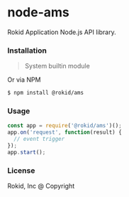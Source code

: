 # node-ams

Rokid Application Node.js API library.

### Installation

> System builtin module

Or via NPM

```sh
$ npm install @rokid/ams
```

### Usage

```js
const app = require('@rokid/ams')();
app.on('request', function(result) {
  // event trigger
});
app.start();
```

### License

Rokid, Inc @ Copyright
